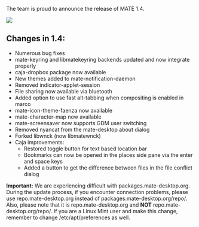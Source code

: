 <!--
.. link:
.. description:
.. tags: 
.. date: 2012-07-30 14:22:50
.. title: MATE 1.4 released
.. slug: 20120730mate-1-4-released
-->

The team is proud to announce the release of MATE 1.4.

![](http://i.imgur.com/V5ab0.png)

## Changes in 1.4:

  * Numerous bug fixes
  * mate-keyring and libmatekeyring backends updated and now integrate properly
  * caja-dropbox package now available
  * New themes added to mate-notification-daemon
  * Removed indicator-applet-session
  * File sharing now available via bluetooth
  * Added option to use fast alt-tabbing when compositing is enabled in marco
  * mate-icon-theme-faenza now available
  * mate-character-map now available
  * mate-screensaver now supports GDM user switching
  * Removed nyancat from the mate-desktop about dialog
  * Forked libwnck (now libmatewnck)
  * Caja improvements: 
    * Restored toggle button for text based location bar
    * Bookmarks can now be opened in the places side pane via the enter and space keys
    * Added a button to get the difference between files in the file conflict dialog

**Important:** We are experiencing difficult with packages.mate-desktop.org. During the update 
process, if you encounter connection problems, please use repo.mate-desktop.org instead of 
packages.mate-desktop.org/repo/. Also, please note that it is repo.mate-desktop.org and **NOT** 
repo.mate-desktop.org/repo/. If you are a Linux Mint user and make this change, remember to 
change /etc/apt/preferences as well.

